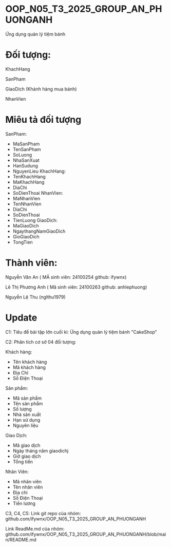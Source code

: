 # OOP_N05_T3_2025_GROUP_AN_PHUONGANH

Ứng dụng quản lý tiệm bánh

# Đối tượng:

KhachHang

SanPham

GiaoDich (Khánh hàng mua bánh)

NhanVien

# Miêu tả đối tượng

SanPham:
+ MaSanPham
+ TenSanPham
+ SoLuong
+ NhaSanXuat
+ HanSudung
+ NguyenLieu
KhachHang:
+ TenKhachHang
+ MaKhachHang
+ DiaChi
+ SoDienThoai
NhanVien:
+ MaNhanVien
+ TenNhanVien
+ DiaChi
+ SoDienThoai
+ TienLuong
GiaoDich:
+ MaGiaoDich
+ NgaythangNamGiaoDich
+ GioGiaoDich
+ TongTien


# Thành viên:

Nguyễn Văn An ( MÃ sinh viên: 24100254 github: ifywnx)

Lê Thị Phương Anh ( Mã sinh viên: 24100263 github: anhlephuong)

Nguyễn Lệ Thu (nglthu1979)

# Update
C1: Tiêu đề bài tập lớn cuối kì: Ứng dụng quản lý tiệm bánh "CakeShop"

C2: Phân tích cơ sở 04 đối tượng:

Khách hàng:

+ Tên khách hàng
+ Mã khách hàng
+ Địa Chỉ
+ Số Điện Thoại

Sản phẩm:

+ Mã sản phẩm
+ Tên sản phẩm
+ Số lượng
+ Nhà sản xuất
+ Hạn sử dụng
+ Nguyên liệu

Giao Dịch:

+ Mã giao dịch
+ Ngày tháng năm giaodichj
+ Giờ giao dịch
+ Tổng tiền

Nhân Viên:

+ Mã nhân viên
+ Tên nhân viên
+ Địa chỉ
+ Số Điện Thoại
+ Tiền lương

C3, C4, C5:
Link git repo của nhóm: github.com/ifywnx/OOP_N05_T3_2025_GROUP_AN_PHUONGANH

Link ReadMe.md của nhóm: github.com/ifywnx/OOP_N05_T3_2025_GROUP_AN_PHUONGANH/blob/main/README.md
